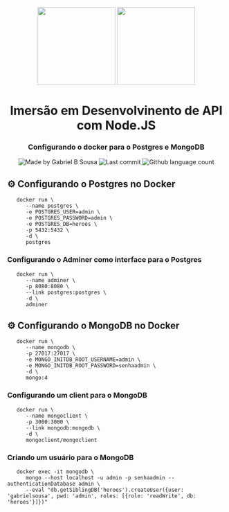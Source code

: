 <div align="center">   
   <img src="https://cdn4.iconfinder.com/data/icons/logos-and-brands/512/233_Node_Js_logo-256.png" width="180px">   
   <img src="https://www.flaticon.com/svg/static/icons/svg/2091/2091625.svg" width="180px">
   <h1>Imersão em Desenvolvinento de API com Node.JS</h1>
</div>

<h3 align="center">
  Configurando o docker para o Postgres e MongoDB
</h3>

<p align="center" >    
  <img alt="Made by Gabriel B Sousa" src="https://img.shields.io/static/v1?label=made%20by&message=Gabriel%20Sousa&color=539E43&style=flat-square">  

  <img alt="Last commit" src="https://img.shields.io/github/last-commit/gabrielbudke/ew-nodejs?color=%23539E43&style=flat-square">  

  <img alt="Github language count" src="https://img.shields.io/github/languages/count/gabrielbudke/ew-nodejs?color=539E43&style=flat-square">
</p>


## :gear: Configurando o Postgres no Docker

```
   docker run \
      --name postgres \
      -e POSTGRES_USER=admin \
      -e POSTGRES_PASSWORD=admin \
      -e POSTGRES_DB=heroes \
      -p 5432:5432 \
      -d \
      postgres

```

### Configurando o Adminer como interface para o Postgres

```
   docker run \
      --name adminer \
      -p 8080:8080 \
      --link postgres:postgres \
      -d \
      adminer

```

## :gear: Configurando o MongoDB no Docker

```
   docker run \
      --name mongodb \
      -p 27017:27017 \
      -e MONGO_INITDB_ROOT_USERNAME=admin \
      -e MONGO_INITDB_ROOT_PASSWORD=senhaadmin \
      -d \
      mongo:4

```

### Configurando um client para o MongoDB

```
   docker run \
      --name mongoclient \
      -p 3000:3000 \
      --link mongodb:mongodb \
      -d \
      mongoclient/mongoclient

```

### Criando um usuário para o MongoDB
```
   docker exec -it mongodb \
      mongo --host localhost -u admin -p senhaadmin --authenticationDatabase admin \
      --eval "db.getSiblingDB('heroes').createUser({user: 'gabrielsousa', pwd: 'admin', roles: [{role: 'readWrite', db: 'heroes'}]})"
      
```
